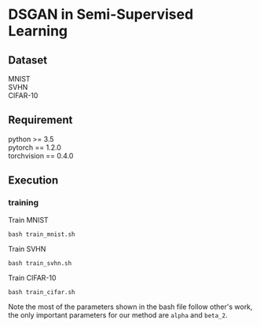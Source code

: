 # **DSGAN in Semi-Supervised Learning**

## **Dataset**

MNIST <br/> 
SVHN <br/> 
CIFAR-10 <br/> 

## **Requirement**

python >= 3.5 <br/>
pytorch == 1.2.0 <br/>
torchvision == 0.4.0 <br/>

## **Execution**

### **training**

Train MNIST <br/>

`bash train_mnist.sh`

Train SVHN <br/>

`bash train_svhn.sh`

Train CIFAR-10 <br/>

`bash train_cifar.sh`

Note the most of the parameters shown in the bash file follow other's work, the only important parameters for our method are `alpha` and `beta_2`.

